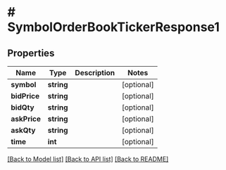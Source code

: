 # # SymbolOrderBookTickerResponse1

## Properties

Name | Type | Description | Notes
------------ | ------------- | ------------- | -------------
**symbol** | **string** |  | [optional]
**bidPrice** | **string** |  | [optional]
**bidQty** | **string** |  | [optional]
**askPrice** | **string** |  | [optional]
**askQty** | **string** |  | [optional]
**time** | **int** |  | [optional]

[[Back to Model list]](../../README.md#models) [[Back to API list]](../../README.md#endpoints) [[Back to README]](../../README.md)
